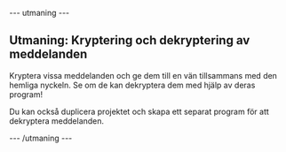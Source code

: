 \--- utmaning \---

## Utmaning: Kryptering och dekryptering av meddelanden

Kryptera vissa meddelanden och ge dem till en vän tillsammans med den hemliga nyckeln. Se om de kan dekryptera dem med hjälp av deras program!

Du kan också duplicera projektet och skapa ett separat program för att dekryptera meddelanden.

\--- /utmaning \---